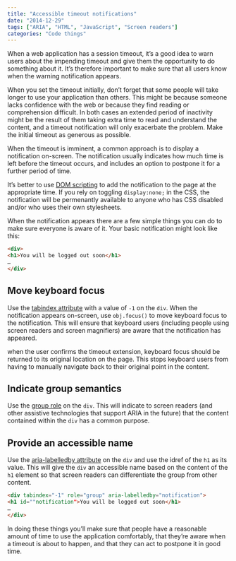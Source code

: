 ```yaml
---
title: "Accessible timeout notifications"
date: "2014-12-29"
tags: ["ARIA", "HTML", "JavaScript", "Screen readers"]
categories: "Code things"
---
```


When a web application has a session timeout, it’s a good idea to warn users about the impending timeout and give them the opportunity to do something about it. It’s therefore important to make sure that all users know when the warning notification appears.

When you set the timeout initially, don’t forget that some people will take longer to use your application than others. This might be because someone lacks confidence with the web or because they find reading or comprehension difficult. In both cases an extended period of inactivity might be the result of them taking extra time to read and understand the content, and a timeout notification will only exacerbate the problem. Make the initial timeout as generous as possible.

When the timeout is imminent, a common approach is to display a notification on-screen. The notification usually indicates how much time is left before the timeout occurs, and includes an option to postpone it for a further period of time.

It’s better to use [DOM scripting](https://www.w3.org/TR/WCAG20-TECHS/SCR21.html) to add the notification to the page at the appropriate time. If you rely on toggling `display:none;` in the CSS, the notification will be permenantly available to anyone who has CSS disabled and/or who uses their own stylesheets.

When the notification appears there are a few simple things you can do to make sure everyone is aware of it. Your basic notification might look like this:

```html
<div>
<h1>You will be logged out soon</h1>
…
</div>
```

## Move keyboard focus

Use the [tabindex attribute](https://www.paciellogroup.com/blog/2014/08/using-the-tabindex-attribute/) with a value of `-1` on the `div`. When the notification appears on-screen, use `obj.focus()` to move keyboard focus to the notification. This will ensure that keyboard users (including people using screen readers and screen magnifiers) are aware that the notification has appeared.

when the user confirms the timeout extension, keyboard focus should be returned to its original location on the page. This stops keyboard users from having to manually navigate back to their original point in the content.

## Indicate group semantics

Use the [group role](https://www.w3.org/TR/wai-aria/roles#group) on the `div`. This will indicate to screen readers (and other assistive technologies that support ARIA in the future) that the content contained within the `div` has a common purpose.

## Provide an accessible name

Use the [aria-labelledby attribute](https://www.w3.org/WAI/PF/aria/states_and_properties#aria-labelledby) on the `div` and use the idref of the `h1` as its value. This will give the `div` an accessible name based on the content of the `h1` element so that screen readers can differentiate the group from other content.

```html
<div tabindex="-1" role="group" aria-labelledby="notification">
<h1 id=""notification">You will be logged out soon</h1>
…
</div>
```

In doing these things you’ll make sure that people have a reasonable amount of time to use the application comfortably, that they’re aware when a timeout is about to happen, and that they can act to postpone it in good time.
